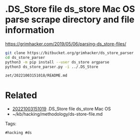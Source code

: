 # .DS_Store file ds_store Mac OS parse scrape directory and file information
https://grimhacker.com/2019/05/06/parsing-ds_store-files/
```bash
git clone https://bitbucket.org/grimhacker/ds_store_parser
cd ds_store_parser
python3 -m pip install --user ds_store argparse
python3 ds_store_parser.py -i ../.DS_Store
```

` zet/20221003151018/README.md `

# Related

- [20221003151019](/zet/20221003151019/README.md) .DS_Store file ds_store Mac OS
- ~/kb/hacking/methodology/ds-store-file.md

Tags:

    #hacking #ds 
